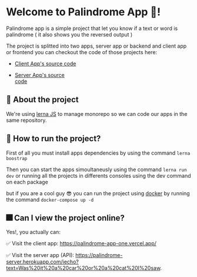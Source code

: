 
# Welcome to Palindrome App 🥳!

  

Palindrome app is a simple project that let you know if a text or word is palindrome ( it also shows you the reversed output )

  

The project is splitted into two apps, server app or backend and client app or frontend you can checkout the code of those projects here:

 - [Client App's  source
   code](https://github.com/Luan2121/palindrome-app/tree/main/apps/client-app)
   
 - [Server App's source   
   code](https://github.com/Luan2121/palindrome-app/tree/main/apps/server-app)

## 📓 About the project

  

We're using [lerna JS](https://lerna.js.org/) to manage monorepo so we can code our apps in the same repository.

  

## 🌠 How to run the project?

First of all you must install apps dependencies by using the command `lerna boostrap`

  

Then you can start the apps simoultaneusly using the command `lerna run dev` or running all the projects in differents consoles using the dev command on each package

  

but if you are a cool guy 😎 you can run the project using [docker](https://www.docker.com/) by running the command `docker-compose up -d`

  

## 🎆 Can I view the project online?

  

Yes!, you actually can:

  

✅ Visit the client app: https://palindrome-app-one.vercel.app/

✅ Visit the server app (API): https://palindrome-server.herokuapp.com/iecho?text=Was%20it%20a%20car%20or%20a%20cat%20I%20saw.